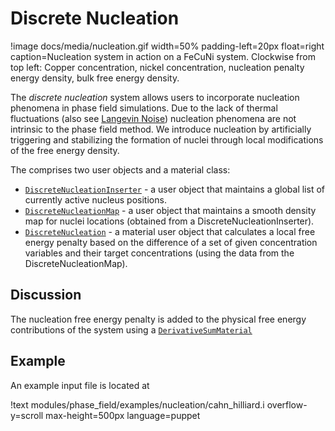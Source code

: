 # Discrete Nucleation

!image docs/media/nucleation.gif width=50% padding-left=20px float=right caption=Nucleation system in action on a FeCuNi system. Clockwise from top left: Copper concentration, nickel concentration, nucleation penalty energy density, bulk free energy density.

The _discrete nucleation_ system allows users to incorporate nucleation phenomena in phase field simulations. Due to the lack of thermal fluctuations (also see [Langevin Noise](LangevinNoise)) nucleation phenomena are not intrinsic to the phase field method. We introduce nucleation by artificially triggering and stabilizing the formation of nuclei through local modifications of the free energy density.

The comprises two user objects and a material class:

* [`DiscreteNucleationInserter`](/UserObjects/DiscreteNucleationInserter.md) - a user object that maintains a global list of currently active nucleus positions.
* [`DiscreteNucleationMap`](/UserObjects/DiscreteNucleationMap.md)  - a user object that maintains a smooth density map for nuclei locations (obtained from a DiscreteNucleationInserter).
* [`DiscreteNucleation`](/Materials/DiscreteNucleation.md)  - a material user object that calculates a local free energy penalty based on the difference of a set of given concentration variables and their target concentrations (using the data from the DiscreteNucleationMap).

## Discussion
The nucleation free energy penalty is added to the physical free energy contributions of the system using a [`DerivativeSumMaterial`](/Materials/DerivativeSumMaterial.md)

## Example
An example input file is located at

!text modules/phase_field/examples/nucleation/cahn_hilliard.i overflow-y=scroll max-height=500px language=puppet
